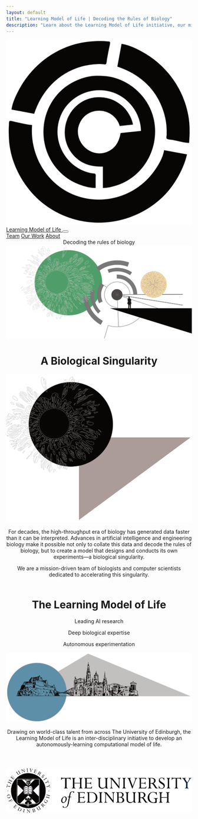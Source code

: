 ```yaml
---
layout: default
title: "Learning Model of Life | Decoding the Rules of Biology"
description: "Learn about the Learning Model of Life initiative, our mission to decode the rules of biology, and our interdisciplinary approach combining deep biological expertise with leading AI research."
---
```


<nav class="navbar">
  <a href="/" class="navbar-brand">
    <img src="/img/logo_black.png" alt="LML Logo" class="navbar-logo">
    Learning Model of Life
  </a>
  <button class="hamburger" aria-label="Toggle menu">
    <span></span>
    <span></span>
    <span></span>
  </button>
  <div class="navbar-links">
    <a href="/team" class="nav-link">Team</a>
    <a href="/work" class="nav-link">Our Work</a>
    <a href="/about" class="nav-link">About</a>
  </div>
</nav>

<header class="hero" id="home">
  <div id="decoding-animation" class="decoding-animation">Decoding the rules of biology</div>
  <div class="index-image-container">
    <img src="/img/index_one.png" alt="Index One" class="index-image">
  </div>
  <h1 class="hero-title">A Biological Singularity</h1>
  <section class="content-section" id="singularity">
    <div class="content-container">
      <img src="/img/index_two.png" alt="Index Two" class="left-image">
      <div class="singularity">
        <p>For decades, the high-throughput era of biology has generated data faster than it can be interpreted. Advances in artificial intelligence and engineering biology make it possible not only to collate this data and decode the rules of biology, but to create a model that designs and conducts its own experiments—a biological singularity.</p>
      </div>
    </div>
    <div class="mission">
      <p>We are a mission-driven team of biologists and computer scientists dedicated to accelerating this singularity.</p>
    </div>
  </section>
</header>

<header class="hero hero--narrow-gap" id="model">
  <h1 class="hero-title">The Learning Model of Life</h1>
  <section class="content-section">
    <div class="content-container">
      <div class="strengths">
        <p>Leading AI research</p>
      </div>
      <div class="strengths-2">
        <p>Deep biological expertise</p>
      </div>
      <div class="strengths-3">
        <p>Autonomous experimentation</p>
      </div>
      <img src="/img/index_three.png" alt="Index Three" class="right-image">
      <div class="uoe">
        <p>Drawing on world-class talent from across The University of Edinburgh, the Learning Model of Life is an inter-disciplinary initiative to develop an autonomously-learning computational model of life.</p>
      </div>
    </div>
  </section>
</header>

<footer class="footer">
  <img src="/img/uoe_logo.png" alt="University of Edinburgh Logo" class="footer-logo">
</footer>
